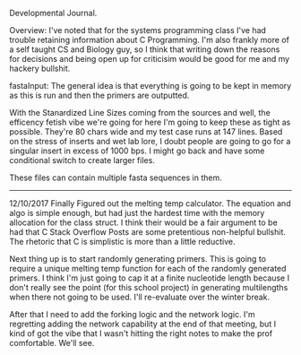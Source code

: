 Developmental Journal.

Overview:
I've noted that for the systems programming class I've had trouble retaining information about C Programming. I'm also frankly more of a self taught CS and Biology guy, so I think that writing down the reasons for decisions and being open up for criticisim would be good for me and my hackery bullshit.

fastaInput:
The general idea is that everything is going to be kept in memory as this is run and then the primers are outputted.

With the Stanardized Line Sizes coming from the sources and well, the efficency fetish vibe we're going for here I'm going to keep these as tight as possible. They're 80 chars wide and my test case runs at 147 lines. Based on the stress of inserts and wet lab lore, I doubt people are going to go for a singular insert in excess of 1000 bps. I might go back and have some conditional switch to create larger files.

These files can contain multiple fasta sequences in them. 

________________________________________________________
12/10/2017
Finally Figured out the melting temp calculator. The equation and algo is simple enough, but had just the hardest time with the memory allocation for the class struct. I think their would be a fair argument to be had that C Stack Overflow Posts are some pretentious non-helpful bullshit. The rhetoric that C is simplistic is more than a little reductive.

Next thing up is to start randomly generating primers. This is going to require a unique melting temp function for each of the randomly generated primers. I think I'm just going to cap it at a finite nucleotide length because I don't really see the point (for this school project) in generating multilengths when there not going to be used. I'll re-evaluate over the winter break.

After that I need to add the forking logic and the network logic. I'm regretting adding the network capability at the end of that meeting, but I kind of got the vibe that I wasn't hitting the right notes to make the prof comfortable. We'll see.
